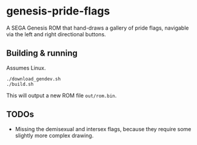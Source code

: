 # genesis-pride-flags

A SEGA Genesis ROM that hand-draws a gallery of pride flags, navigable via the left and
right directional buttons.

## Building & running

Assumes Linux.

```
./download_gendev.sh
./build.sh
```

This will output a new ROM file `out/rom.bin`.

## TODOs

- Missing the demisexual and intersex flags, because they require some slightly more
  complex drawing.
